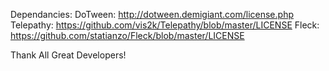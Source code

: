 Dependancies:
    DoTween: http://dotween.demigiant.com/license.php
    Telepathy: https://github.com/vis2k/Telepathy/blob/master/LICENSE
    Fleck: https://github.com/statianzo/Fleck/blob/master/LICENSE

Thank All Great Developers!